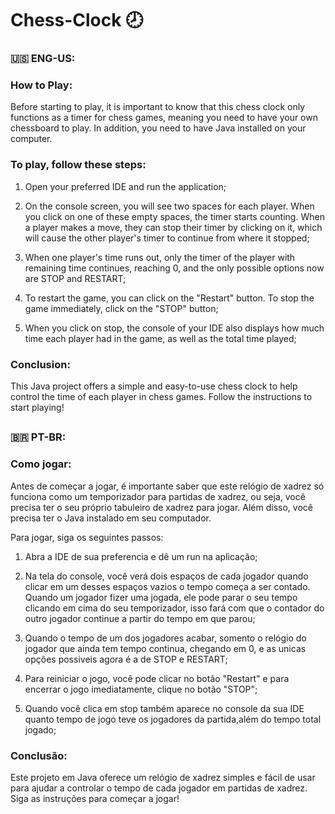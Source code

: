 # Chess-Clock 🕗

### 🇺🇸 ENG-US:

### How to Play:

Before starting to play, it is important to know that this chess clock only functions as a timer for chess games, meaning you need to have your own chessboard to play. In addition, you need to have Java installed on your computer.

### To play, follow these steps:

1. Open your preferred IDE and run the application;

2. On the console screen, you will see two spaces for each player. When you click on one of these empty spaces, the timer starts counting. When a player makes a move, they can stop their timer by clicking on it, which will cause the other player's timer to continue from where it stopped;

3. When one player's time runs out, only the timer of the player with remaining time continues, reaching 0, and the only possible options now are STOP and RESTART;

4. To restart the game, you can click on the "Restart" button. To stop the game immediately, click on the "STOP" button;

5. When you click on stop, the console of your IDE also displays how much time each player had in the game, as well as the total time played;

### Conclusion:

This Java project offers a simple and easy-to-use chess clock to help control the time of each player in chess games. Follow the instructions to start playing!

##

### 🇧🇷 PT-BR:

### Como jogar:

Antes de começar a jogar, é importante saber que este relógio de xadrez só funciona como um temporizador para partidas de xadrez, ou seja, você precisa ter o seu próprio tabuleiro de xadrez para jogar. Além disso, você precisa ter o Java instalado em seu computador.

Para jogar, siga os seguintes passos:

1. Abra a IDE de sua preferencia e dê um run na aplicação;

2. Na tela do console, você verá dois espaços de cada jogador quando clicar em um desses espaços vazios o tempo começa a ser contado. Quando um jogador fizer uma jogada, ele pode parar o seu tempo clicando em cima do seu temporizador, isso fará com que o contador do outro jogador continue a partir do tempo em que parou;

3. Quando o tempo de um dos jogadores acabar, somento o relógio do jogador que ainda tem tempo continua, chegando em 0, e as unicas opções possiveis agora é a de STOP e RESTART;

4. Para reiniciar o jogo, você pode clicar no botão "Restart" e para encerrar o jogo imediatamente, clique no botão "STOP";

5. Quando você clica em stop também aparece no console da sua IDE quanto tempo de jogo teve os jogadores da partida,além do tempo total jogado;

### Conclusão:

Este projeto em Java oferece um relógio de xadrez simples e fácil de usar para ajudar a controlar o tempo de cada jogador em partidas de xadrez. Siga as instruções para começar a jogar!
